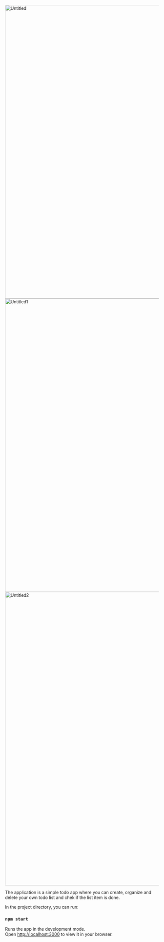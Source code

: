 <img width="960" alt="Untitled" src="https://user-images.githubusercontent.com/109179284/235323194-a95b95a0-8686-4a7d-bfbf-1119914e6a6f.png">
<img width="960" alt="Untitled1" src="https://user-images.githubusercontent.com/109179284/235323199-0ec5efa7-ed98-4656-a04a-2b97deb35810.png">
<img width="960" alt="Untitled2" src="https://user-images.githubusercontent.com/109179284/235323201-73c6a40e-740f-4a1b-a00a-436032d5e1ec.png">

The application is a simple todo app where you can create, organize and delete your own todo list and chek if the list item is done.

In the project directory, you can run:
### `npm start`

Runs the app in the development mode.\
Open [http://localhost:3000](http://localhost:3000) to view it in your browser.




